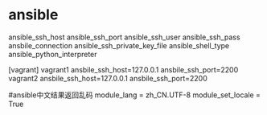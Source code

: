 # ansible
ansible_ssh_host 
ansible_ssh_port
ansible_ssh_user
ansible_ssh_pass
ansbile_connection
ansible_ssh_private_key_file
ansible_shell_type
ansible_python_interpreter

[vagrant]
vagrant1 ansbile_ssh_host=127.0.0.1 ansbile_ssh_port=2200
vagrant2 ansbile_ssh_host=127.0.0.1 ansbile_ssh_port=2200

#ansible中文结果返回乱码
module_lang    = zh_CN.UTF-8
module_set_locale = True
